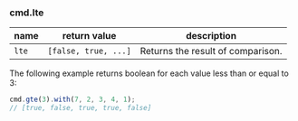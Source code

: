 ### cmd.lte

| name        | return value  | description   |
|-------------|---------------|---------------|
| `lte`       | `[false, true, ...]`  | Returns the result of comparison. |

The following example returns boolean for each value less than or equal to 3:

```js
cmd.gte(3).with(7, 2, 3, 4, 1);
// [true, false, true, true, false]
```
